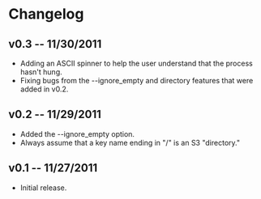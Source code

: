 # Changelog #

## v0.3 -- 11/30/2011 ##

 * Adding an ASCII spinner to help the user understand that the process hasn't
hung.
 * Fixing bugs from the --ignore_empty and directory features that were added in
v0.2.

## v0.2 -- 11/29/2011 ##

 * Added the --ignore_empty option.
 * Always assume that a key name ending in "/" is an S3 "directory."

## v0.1 -- 11/27/2011 ##

 * Initial release.
